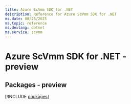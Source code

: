 ```yaml
---
title: Azure ScVmm SDK for .NET
description: Reference for Azure ScVmm SDK for .NET
ms.date: 08/26/2025
ms.topic: reference
ms.devlang: dotnet
ms.service: scvmm
---
```

# Azure ScVmm SDK for .NET - preview
## Packages - preview
[!INCLUDE [packages](scvmm-index.md)]